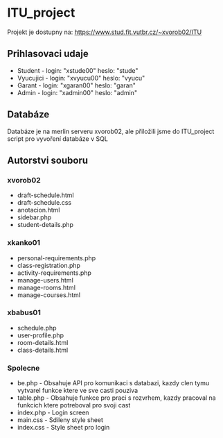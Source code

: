# ITU_project

Projekt je dostupny na: https://www.stud.fit.vutbr.cz/~xvorob02/ITU

## Prihlasovaci udaje
* Student - login: "xstude00"   heslo: "stude"
* Vyucujici - login: "xvyucu00"   heslo: "vyucu"
* Garant  - login: "xgaran00"   heslo: "garan"   
* Admin   - login: "xadmin00"   heslo: "admin"

## Databáze
Databáze je na merlin serveru xvorob02, ale přiložili jsme do ITU_project script pro vyvoření databáze v SQL

## Autorstvi souboru

### xvorob02
* draft-schedule.html
* draft-schedule.css
* anotacion.html
* sidebar.php
* student-details.php

### xkanko01
* personal-requirements.php
* class-registration.php
* activity-requirements.php
* manage-users.html
* manage-rooms.html
* manage-courses.html

### xbabus01
* schedule.php
* user-profile.php
* room-details.html
* class-details.html


### Spolecne
* be.php    -   Obsahuje API pro komunikaci s databazi, kazdy clen tymu vytvarel funkce ktere ve sve casti pouziva
* table.php -   Obsahuje funkce pro praci s rozvrhem, kazdy pracoval na funkcich ktere potreboval pro svoji cast
* index.php -   Login screen
* main.css  -   Sdileny style sheet
* index.css -   Style sheet pro login